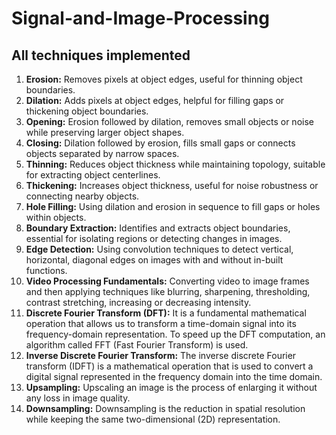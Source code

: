 # Signal-and-Image-Processing

## All techniques implemented
1. **Erosion:** Removes pixels at object edges, useful for thinning object boundaries.
2. **Dilation:** Adds pixels at object edges, helpful for filling gaps or thickening object boundaries.
3. **Opening:** Erosion followed by dilation, removes small objects or noise while preserving larger object shapes.
4. **Closing:** Dilation followed by erosion, fills small gaps or connects objects separated by narrow spaces.
5. **Thinning:** Reduces object thickness while maintaining topology, suitable for extracting object centerlines.
6. **Thickening:** Increases object thickness, useful for noise robustness or connecting nearby objects.
7. **Hole Filling:** Using dilation and erosion in sequence to fill gaps or holes within objects.
8. **Boundary Extraction:** Identifies and extracts object boundaries, essential for isolating regions or detecting changes in images.
9. **Edge Detection:** Using convolution techniques to detect vertical, horizontal, diagonal edges on images with and without in-built functions.
10. **Video Processing Fundamentals:** Converting video to image frames and then applying techniques like blurring, sharpening, thresholding, contrast stretching, increasing or decreasing intensity.
11. **Discrete Fourier Transform (DFT):** It is a fundamental mathematical operation that allows us to transform a time-domain signal into its frequency-domain representation. To speed up the DFT computation, an algorithm called FFT (Fast Fourier Transform) is used.
12. **Inverse Discrete Fourier Transform:** The inverse discrete Fourier transform (IDFT) is a mathematical operation that is used to convert a digital signal represented in the frequency domain into the time domain.
13. **Upsampling:** Upscaling an image is the process of enlarging it without any loss in image quality.
14. **Downsampling:** Downsampling is the reduction in spatial resolution while keeping the same two-dimensional (2D) representation.

